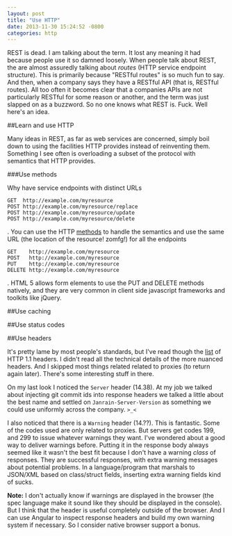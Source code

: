 ```yaml
---
layout: post
title: "Use HTTP"
date: 2013-11-30 15:24:52 -0800
categories: http
---
```

REST is dead. I am talking about the term. It lost any meaning it had because
people use it so damned loosely. When people talk about REST, the are almost
assuredly talking about *routes* (HTTP service endpoint structure). This is
primarily because "RESTful routes" is so much fun to say. And then, when a
company says they have a RESTful API (that is, RESTful routes). All too often
it becomes clear that a companies APIs are not particularly RESTful for some
reason or another, and the term was just slapped on as a buzzword. So no one
knows what REST is. Fuck. Well here's an idea.

##Learn and use HTTP

Many ideas in REST, as far as web services are concerned, simply boil down to
using the facilities HTTP provides instead of reinventing them. Something I see
often is overloading a subset of the protocol with semantics that HTTP provides.

###Use methods

Why have service endpoints with distinct URLs

    GET  http://example.com/myresource
    POST http://example.com/myresource/replace
    POST http://example.com/myresource/update
    POST http://example.com/myresource/delete

. You can use the HTTP [methods](#) to handle the semantics and use the same URL
(the location of the resource! zomfg!) for all the endpoints

    GET    http://example.com/myresource
    POST   http://example.com/myresource
    PUT    http://example.com/myresource
    DELETE http://example.com/myresource

. HTML 5 allows form elements to use the PUT and DELETE methods natively, and they
are very common in client side javascript frameworks and toolkits like jQuery.

##Use caching

##Use status codes

##Use headers

It's pretty lame by most people's standards, but I've read though the [list](#)
of HTTP 1.1 headers. I didn't read all the technical details of the more nuanced
headers. And I skipped most things related related to proxies (to return again
later).  There's some interesting stuff in there.

On my last look I noticed the `Server` header (14.38). At my job we talked about
injecting git commit ids into response headers we talked a little about the best
name and settled on `Janrain-Server-Version` as something we could use uniformly
across the company. `>_<`

I also noticed that there is a `Warning` header (14.??). This is fantastic. Some
of the codes used are only related to proxies. But servers get codes 199, and
299 to issue whatever warnings they want. I've wondered about a good way to
deliver warnings before. Putting it in the response body always seemed like it
wasn't the best fit because I don't have a warning *class* of responses. They
are successful responses, with extra warning messages about potential problems.
In a language/program that marshals to JSON/XML based on class/struct fields,
inserting extra warning fields kind of sucks.

**Note:** I don't actually know if warnings are displayed in the browser (the
spec language make it sound like they should be displayed in the console).
But I think that the header is useful completely outside of the browser.
And I can use Angular to inspect response headers and build my own warning system
if necessary. So I consider native browser support a bonus.
